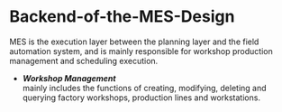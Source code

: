 # Backend-of-the-MES-Design
MES is the execution layer between the planning layer and the field automation system, and is mainly responsible for workshop production management and scheduling execution.  
* **_Workshop Management_**  
mainly includes the functions of creating, modifying, deleting and querying factory workshops, production lines and workstations.

